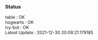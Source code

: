 ### Status


table : OK  
hogwarts : OK  
icy-bot : OK  
Latest Update : 2021-12-30 20:08:21.179185
